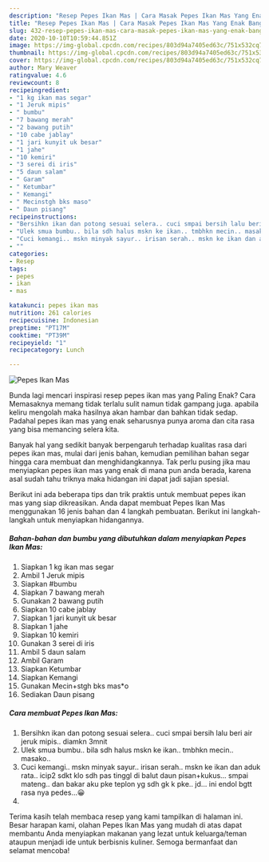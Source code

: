 ```yaml
---
description: "Resep Pepes Ikan Mas | Cara Masak Pepes Ikan Mas Yang Enak Banget"
title: "Resep Pepes Ikan Mas | Cara Masak Pepes Ikan Mas Yang Enak Banget"
slug: 432-resep-pepes-ikan-mas-cara-masak-pepes-ikan-mas-yang-enak-banget
date: 2020-10-10T10:59:44.851Z
image: https://img-global.cpcdn.com/recipes/803d94a7405ed63c/751x532cq70/pepes-ikan-mas-foto-resep-utama.jpg
thumbnail: https://img-global.cpcdn.com/recipes/803d94a7405ed63c/751x532cq70/pepes-ikan-mas-foto-resep-utama.jpg
cover: https://img-global.cpcdn.com/recipes/803d94a7405ed63c/751x532cq70/pepes-ikan-mas-foto-resep-utama.jpg
author: Mary Weaver
ratingvalue: 4.6
reviewcount: 8
recipeingredient:
- "1 kg ikan mas segar"
- "1 Jeruk mipis"
- " bumbu"
- "7 bawang merah"
- "2 bawang putih"
- "10 cabe jablay"
- "1 jari kunyit uk besar"
- "1 jahe"
- "10 kemiri"
- "3 serei di iris"
- "5 daun salam"
- " Garam"
- " Ketumbar"
- " Kemangi"
- " Mecinstgh bks maso"
- " Daun pisang"
recipeinstructions:
- "Bersihkn ikan dan potong sesuai selera.. cuci smpai bersih lalu beri air jeruk mipis.. diamkn 3mnit"
- "Ulek smua bumbu.. bila sdh halus mskn ke ikan.. tmbhkn mecin.. masako.."
- "Cuci kemangi.. mskn minyak sayur.. irisan serah.. mskn ke ikan dan aduk rata.. icip2 sdkt klo sdh pas tinggl di balut daun pisan+kukus... smpai mateng.. dan bakar aku pke teplon yg sdh gk k pke.. jd... ini endol bgtt rasa nya pedes...😀"
- ""
categories:
- Resep
tags:
- pepes
- ikan
- mas

katakunci: pepes ikan mas 
nutrition: 261 calories
recipecuisine: Indonesian
preptime: "PT17M"
cooktime: "PT39M"
recipeyield: "1"
recipecategory: Lunch

---
```



![Pepes Ikan Mas](https://img-global.cpcdn.com/recipes/803d94a7405ed63c/751x532cq70/pepes-ikan-mas-foto-resep-utama.jpg)

Bunda lagi mencari inspirasi resep pepes ikan mas yang Paling Enak? Cara Memasaknya memang tidak terlalu sulit namun tidak gampang juga. apabila keliru mengolah maka hasilnya akan hambar dan bahkan tidak sedap. Padahal pepes ikan mas yang enak seharusnya punya aroma dan cita rasa yang bisa memancing selera kita.



Banyak hal yang sedikit banyak berpengaruh terhadap kualitas rasa dari pepes ikan mas, mulai dari jenis bahan, kemudian pemilihan bahan segar hingga cara membuat dan menghidangkannya. Tak perlu pusing jika mau menyiapkan pepes ikan mas yang enak di mana pun anda berada, karena asal sudah tahu triknya maka hidangan ini dapat jadi sajian spesial.


Berikut ini ada beberapa tips dan trik praktis untuk membuat pepes ikan mas yang siap dikreasikan. Anda dapat membuat Pepes Ikan Mas menggunakan 16 jenis bahan dan 4 langkah pembuatan. Berikut ini langkah-langkah untuk menyiapkan hidangannya.

<!--inarticleads1-->

##### Bahan-bahan dan bumbu yang dibutuhkan dalam menyiapkan Pepes Ikan Mas:

1. Siapkan 1 kg ikan mas segar
1. Ambil 1 Jeruk mipis
1. Siapkan  #bumbu
1. Siapkan 7 bawang merah
1. Gunakan 2 bawang putih
1. Siapkan 10 cabe jablay
1. Siapkan 1 jari kunyit uk besar
1. Siapkan 1 jahe
1. Siapkan 10 kemiri
1. Gunakan 3 serei di iris
1. Ambil 5 daun salam
1. Ambil  Garam
1. Siapkan  Ketumbar
1. Siapkan  Kemangi
1. Gunakan  Mecin+stgh bks mas*o
1. Sediakan  Daun pisang




<!--inarticleads2-->

##### Cara membuat Pepes Ikan Mas:

1. Bersihkn ikan dan potong sesuai selera.. cuci smpai bersih lalu beri air jeruk mipis.. diamkn 3mnit
1. Ulek smua bumbu.. bila sdh halus mskn ke ikan.. tmbhkn mecin.. masako..
1. Cuci kemangi.. mskn minyak sayur.. irisan serah.. mskn ke ikan dan aduk rata.. icip2 sdkt klo sdh pas tinggl di balut daun pisan+kukus... smpai mateng.. dan bakar aku pke teplon yg sdh gk k pke.. jd... ini endol bgtt rasa nya pedes...😀
1. 




Terima kasih telah membaca resep yang kami tampilkan di halaman ini. Besar harapan kami, olahan Pepes Ikan Mas yang mudah di atas dapat membantu Anda menyiapkan makanan yang lezat untuk keluarga/teman ataupun menjadi ide untuk berbisnis kuliner. Semoga bermanfaat dan selamat mencoba!

